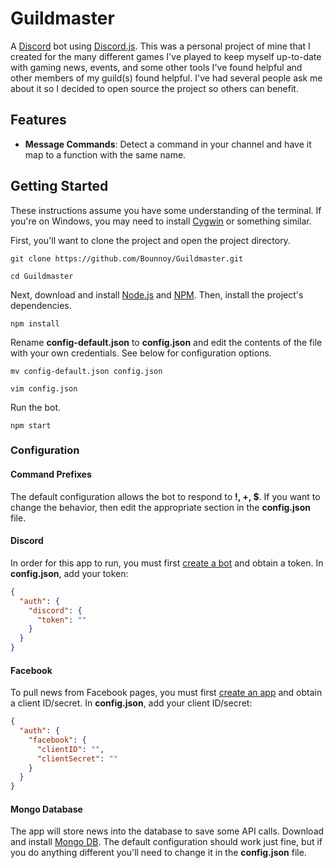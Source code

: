 # Guildmaster

A [Discord](https://discordapp.com) bot using [Discord.js](https://discord.js.org). This was a personal project of mine that I created for the many different games I've played to keep myself up-to-date with gaming news, events, and some other tools I've found helpful and other members of my guild(s) found helpful. I've had several people ask me about it so I decided to open source the project so others can benefit.

## Features

- **Message Commands**: Detect a command in your channel and have it map to a function with the same name.

## Getting Started

These instructions assume you have some understanding of the terminal.
If you're on Windows, you may need to install [Cygwin](https://www.cygwin.com/) or something similar.

First, you'll want to clone the project and open the project directory.
```
git clone https://github.com/Bounnoy/Guildmaster.git

cd Guildmaster
```

Next, download and install [Node.js](https://nodejs.org) and [NPM](https://www.npmjs.com/).
Then, install the project's dependencies.
```
npm install
```

Rename **config-default.json** to **config.json** and edit the contents of the file with your own credentials.
See below for configuration options.

```
mv config-default.json config.json

vim config.json
```

Run the bot.
```
npm start
```

### Configuration

#### Command Prefixes
The default configuration allows the bot to respond to **!, +, $**. If you want to change the behavior, then edit the appropriate section in the **config.json** file.

#### Discord

In order for this app to run, you must first [create a bot](https://discordapp.com/developers/applications/) and obtain a token. In **config.json**, add your token:
```json
{
  "auth": {
    "discord": {
      "token": ""
    }
  }
}
```

#### Facebook

To pull news from Facebook pages, you must first [create an app](https://developers.facebook.com/) and obtain a client ID/secret. In **config.json**, add your client ID/secret:
```json
{
  "auth": {
    "facebook": {
      "clientID": "",
      "clientSecret": ""
    }
  }
}
```

#### Mongo Database

The app will store news into the database to save some API calls. Download and install [Mongo DB](https://www.mongodb.com/). The default configuration should work just fine, but if you do anything different you'll need to change it in the **config.json** file.
